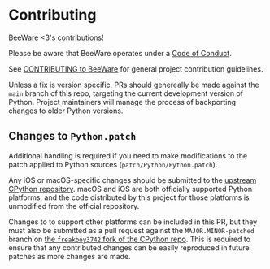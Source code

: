 # Contributing

BeeWare <3's contributions!

Please be aware that BeeWare operates under a [Code of
Conduct](https://beeware.org/community/behavior/code-of-conduct/).

See [CONTRIBUTING to BeeWare](https://beeware.org/contributing) for general
project contribution guidelines.

Unless a fix is version specific, PRs should genereally be made against the
`main` branch of this repo, targeting the current development version of Python.
Project maintainers will manage the process of backporting changes to older
Python versions.

## Changes to `Python.patch`

Additional handling is required if you need to make modifications to the patch
applied to Python sources (`patch/Python/Python.patch`).

Any iOS or macOS-specific changes should be submitted to the [upstream CPython
repository](https://github.com/python/cpython). macOS and iOS are both
officially supported Python platforms, and the code distributed by this project
for those platforms is unmodified from the official repository.

Changes to to support other platforms can be included in this PR, but they must
also be submitted as a pull request against the `MAJOR.MINOR-patched` branch on
[the `freakboy3742` fork of the CPython
repo](https://github.com/freakboy3742/cpython). This is required to ensure that
any contributed changes can be easily reproduced in future patches as more
changes are made.
